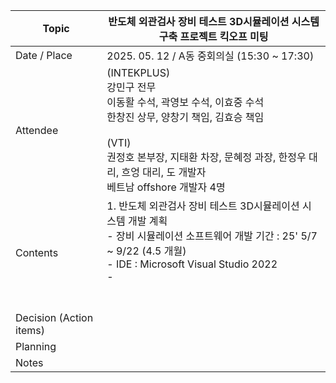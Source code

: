 
| Topic                   | 반도체 외관검사 장비 테스트 3D시뮬레이션 시스템 구축 프로젝트 킥오프 미팅                                                                                                                     |
| ----------------------- | -------------------------------------------------------------------------------------------------------------------------------------------------------------- |
| Date / Place            | 2025. 05. 12 / A동 중회의실 (15:30 ~ 17:30)                                                                                                                         |
| Attendee                | (INTEKPLUS)<br>강민구 전무<br>이동활 수석, 곽영보 수석, 이효중 수석<br>한창진 상무, 양창기 책임, 김효승 책임<br><br>(VTI)<br>권정호 본부장, 지태환 차장, 문혜정 과장, 한정우 대리, 흐엉 대리, 도 개발자<br>베트남 offshore 개발자 4명 |
| Contents                | 1. 반도체 외관검사 장비 테스트 3D시뮬레이션 시스템 개발 계획<br>- 장비 시뮬레이션 소프트웨어 개발 기간 : 25' 5/7 ~ 9/22 (4.5 개월)<br>- IDE : Microsoft Visual Studio 2022<br>- <br><br><br>             |
| Decision (Action items) |                                                                                                                                                                |
| Planning                |                                                                                                                                                                |
| Notes                   |                                                                                                                                                                |

